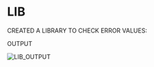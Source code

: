 # LIB

CREATED A LIBRARY TO CHECK ERROR VALUES:

OUTPUT 

![LIB_OUTPUT](https://user-images.githubusercontent.com/98878126/174423354-34f81737-a1af-438f-81ff-c10878e6ee32.PNG)
